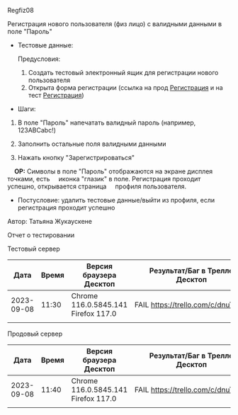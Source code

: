 Regfiz08

Регистрация нового пользователя (физ лицо) с валидными данными в поле "Пароль"

* Тестовые данные: 
  
  Предусловия:
  
  1. Создать тестовый электронный ящик для регистрации нового пользователя
  2. Открыта форма регистрации (ссылка на прод [Регистрация](https://stroyrem-nn.ru/user/register) и на тест [Регистрация](https://test2.stroyrem-nn.ru/user/register))

* Шаги:
1. В поле "Пароль" напечатать валидный пароль (например, 123ABCabc!)

2. Заполнить остальные поля валидными данными

3. Нажать кнопку "Зарегистрироваться"

    **ОР:** Символы в поле "Пароль" отображаются на экране дисплея точками, есть     иконка "глазик" в поле. Регистрация проходит успешно, открывается страница     профиля пользователя.

* Постусловие: удалить тестовые данные/выйти из профиля, если регистрация проходит успешно

Автор: Татьяна Жукаускене

Отчет о тестировании

Тестовый сервер

| Дата       | Время | Версия браузера Десктоп             | Результат/Баг в Трелло Десктоп     | Версия браузера и ОС Тач         | Результат/Баг в Трелло Тач         | Дата релиза | QA      |
| ---------- | ----- | ----------------------------------- | ---------------------------------- | -------------------------------- | ---------------------------------- | ----------- | ------- |
| 2023-09-08 | 11:30 | Chrome 116.0.5845.141 Firefox 117.0 | FAIL https://trello.com/c/dnuTsUjy | Chrome 116.0.5845.163 Android 10 | FAIL https://trello.com/c/dnuTsUjy | 03.09.23    | Татьяна |
|            |       |                                     |                                    |                                  |                                    |             |         |

Продовый сервер

| Дата       | Время | Версия браузера Десктоп             | Результат/Баг в Трелло Десктоп     | Версия браузера и ОС Тач         | Результат/Баг в Трелло Тач         | Дата релиза | QA      |
| ---------- | ----- | ----------------------------------- | ---------------------------------- | -------------------------------- | ---------------------------------- | ----------- | ------- |
| 2023-09-08 | 11:40 | Chrome 116.0.5845.141 Firefox 117.0 | FAIL https://trello.com/c/dnuTsUjy | Chrome 116.0.5845.92, Android 10 | FAIL https://trello.com/c/dnuTsUjy | 03.09.23    | Татьяна |
|            |       |                                     |                                    |                                  |                                    |             |         |
